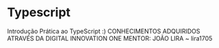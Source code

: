 # Typescript
Introdução Prática ao TypeScript :)
CONHECIMENTOS ADQUIRIDOS ATRAVÉS DA DIGITAL INNOVATION ONE
MENTOR: JOÃO LIRA ~ lira1705
